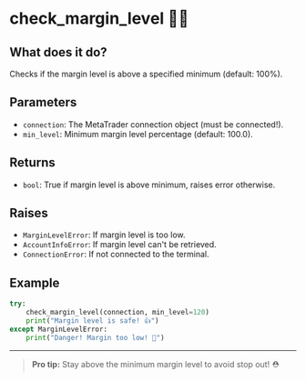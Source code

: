 # check_margin_level 🕵️‍♀️

## What does it do?
Checks if the margin level is above a specified minimum (default: 100%).

## Parameters
- `connection`: The MetaTrader connection object (must be connected!).
- `min_level`: Minimum margin level percentage (default: 100.0).

## Returns
- `bool`: True if margin level is above minimum, raises error otherwise.

## Raises
- `MarginLevelError`: If margin level is too low.
- `AccountInfoError`: If margin level can't be retrieved.
- `ConnectionError`: If not connected to the terminal.

## Example
```python
try:
    check_margin_level(connection, min_level=120)
    print("Margin level is safe! 👍")
except MarginLevelError:
    print("Danger! Margin too low! 🚨")
```

---

> **Pro tip:** Stay above the minimum margin level to avoid stop out! ⛑️
